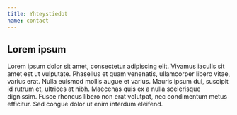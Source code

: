 ```yaml
---
title: Yhteystiedot
name: contact
---
```


## Lorem ipsum
Lorem ipsum dolor sit amet, consectetur adipiscing elit. Vivamus iaculis sit amet est ut vulputate. Phasellus et quam venenatis, ullamcorper libero vitae, varius erat. Nulla euismod mollis augue et varius. Mauris ipsum dui, suscipit id rutrum et, ultrices at nibh. Maecenas quis ex a nulla scelerisque dignissim. Fusce rhoncus libero non erat volutpat, nec condimentum metus efficitur. Sed congue dolor ut enim interdum eleifend.